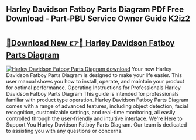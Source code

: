 ## Harley Davidson Fatboy Parts Diagram PDf Free Download - Part-PBU Service Owner Guide K2iz2

# <h2><a href="http://dfiyam0.blite.top/?on=Harley+Davidson+Fatboy+Parts+Diagram">🔗Download New 👉🔴 Harley Davidson Fatboy Parts Diagram</a></h2>

[![Harley Davidson Fatboy Parts Diagram download](https://i.imgur.com/lujVjoI.png)](http://dfiyam0.blite.top/?on=Harley+Davidson+Fatboy+Parts+Diagram)
Your new Harley Davidson Fatboy Parts Diagram is designed to make your life easier. This user manual shows you how to install, operate, and maintain your product for optimal performance. Operating Instructions for Professionals Harley Davidson Fatboy Parts Diagram This guide is intended for professionals familiar with product type operation. Harley Davidson Fatboy Parts Diagram comes with a range of advanced features, including object detection, facial recognition, customizable settings, and real-time monitoring, all easily controlled through the user-friendly and intuitive interface. We're Here to Support You Harley Davidson Fatboy Parts Diagram. Our team is dedicated to assisting you with any questions or concerns.
